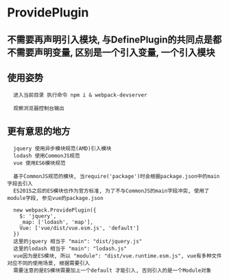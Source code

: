 # ProvidePlugin

## 不需要再声明引入模块, 与DefinePlugin的共同点是都不需要声明变量, 区别是一个引入变量, 一个引入模块

## 使用姿势
```
  进入当前目录 执行命令 npm i & webpack-devserver

  观察浏览器控制台输出
```

## 更有意思的地方
```
  jquery 使用异步模块规范(AMD)引入模块
  lodash 使用CommonJS规范
  vue 使用ES6模块规范

  基于CommonJS规范的模块, 当require('package')时会根据package.json中的main字段去引入
  ES2015之后的ES模块也作为官方标准, 为了不与CommonJS的main字段冲突, 使用了module字段, 参见vue的package.json

  new webpack.ProvidePlugin({
    $: 'jquery',
    _map: ['lodash', 'map'],
    Vue: ['vue/dist/vue.esm.js', 'default']
  })
  这里的jquery 相当于 "main": "dist/jquery.js"
  这里的lodash 相当于 "main": "lodash.js"
  vue因为是ES模块, 所以 "module": "dist/vue.runtime.esm.js", vue有多种文件对应不同的使用场景, 根据需要引入
  需要注意的是ES模块需要加上一个default 才能引入, 否则引入的是一个Module对象
```